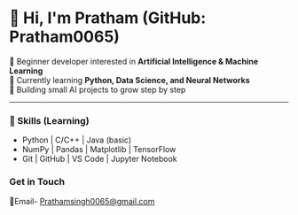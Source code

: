 # 👋 Hi, I'm Pratham (GitHub: Pratham0065)

🤖 Beginner developer interested in **Artificial Intelligence & Machine Learning**  
🌱 Currently learning **Python, Data Science, and Neural Networks**  
🚀 Building small AI projects to grow step by step  

---

### 🔧 Skills (Learning)
- Python | C/C++ | Java (basic)  
- NumPy | Pandas | Matplotlib | TensorFlow
- Git | GitHub | VS Code | Jupyter Notebook



### Get in Touch
📧Email- Prathamsingh0065@gmail.com
